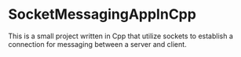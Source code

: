 # SocketMessagingAppInCpp
This is a small project written in Cpp that utilize sockets to establish a connection for messaging between a server and client.
